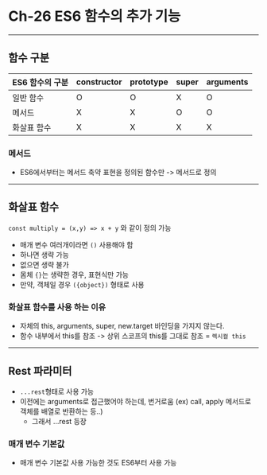 # Ch-26 ES6 함수의 추가 기능

---

## 함수 구분
| ES6 함수의 구분 | constructor | prototype | super | arguments |
|---|---|---|---|---|
| 일반 함수 | O | O | X | O | 
| 메서드 | X | X | O | O | 
| 화살표 함수 | X | X | X | X | 


### 메서드
- ES6에서부터는 메서드 축약 표현을 정의된 함수만 -> 메서드로 정의

---

## 화살표 함수
`const multiply = (x,y) => x + y` 와 같이 정의 가능
- 매개 변수 여러개이라면 `()` 사용해야 함
- 하나면 생략 가능
- 없으면 생략 불가
- 몸체 `{}`는 생략한 경우, 표현식만 가능
- 만약, 객체일 경우 `({object})` 형태로 사용

### 화살표 함수를 사용 하는 이유
- 자체의 this, arguments, super, new.target 바인딩을 가지지 않는다.
- 함수 내부에서 this를 참조 -> 상위 스코프의 this를 그대로 참조 = `렉시컬 this`

---

## Rest 파라미터
- `...rest`형태로 사용 가능
- 이전에는 arguments로 접근했어야 하는데, 번거로움 (ex) call, apply 메서드로 객체를 배열로 반환하는 등..) 
  - 그래서 ...rest 등장

### 매개 변수 기본값
- 매개 변수 기본값 사용 가능한 것도 ES6부터 사용 가능


